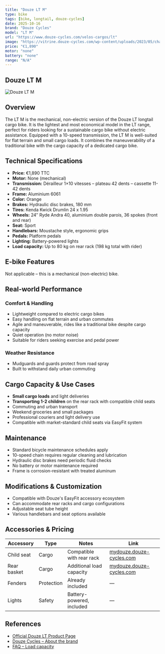 ```yaml
---
title: "Douze LT M"
type: bike
tags: [bike, longtail, douze-cycles]
date: 2025-10-16
brand: "Douze Cycles"
model: "LT M"
url: "https://www.douze-cycles.com/velos-cargos/lt"
image: "https://vitrine.douze-cycles.com/wp-content/uploads/2023/05/charge.svg"
price: "€1,890"
motor: "none"
battery: "none"
range: "N/A"
---
```


## Douze LT M

![Douze LT M](https://vitrine.douze-cycles.com/wp-content/uploads/2023/05/charge.svg)

## Overview

The LT M is the mechanical, non-electric version of the Douze LT longtail cargo bike. It is the lightest and most economical model in the LT range, perfect for riders looking for a sustainable cargo bike without electric assistance. Equipped with a 10-speed transmission, the LT M is well-suited for flat terrain and small cargo loads. It combines the maneuverability of a traditional bike with the cargo capacity of a dedicated cargo bike.

## Technical Specifications

- **Price:** €1,890 TTC
- **Motor:** None (mechanical)
- **Transmission:** Dérailleur 1×10 vitesses – plateau 42 dents – cassette 11-42 dents
- **Frame:** Aluminium 6061
- **Color:** Orange
- **Brakes:** Hydraulic disc brakes, 180 mm
- **Tires:** Kenda Kwick Drumlin 24 x 1.95
- **Wheels:** 24″ Ryde Andra 40, aluminium double parois, 36 spokes (front and rear)
- **Seat:** Sport
- **Handlebars:** Moustache style, ergonomic grips
- **Pedals:** Platform pedals
- **Lighting:** Battery-powered lights
- **Load capacity:** Up to 80 kg on rear rack (198 kg total with rider)

## E-bike Features

Not applicable – this is a mechanical (non-electric) bike.

## Real-world Performance

### Comfort & Handling

- Lightweight compared to electric cargo bikes
- Easy handling on flat terrain and urban commutes
- Agile and maneuverable, rides like a traditional bike despite cargo capacity
- Quiet operation (no motor noise)
- Suitable for riders seeking exercise and pedal power

### Weather Resistance

- Mudguards and guards protect from road spray
- Built to withstand daily urban commuting

## Cargo Capacity & Use Cases

- **Small cargo loads** and light deliveries
- **Transporting 1-2 children** on the rear rack with compatible child seats
- Commuting and urban transport
- Weekend groceries and small packages
- Professional couriers and light delivery use
- Compatible with market-standard child seats via EasyFit system

## Maintenance

- Standard bicycle maintenance schedules apply
- 10-speed chain requires regular cleaning and lubrication
- Hydraulic disc brakes need periodic fluid checks
- No battery or motor maintenance required
- Frame is corrosion-resistant with treated aluminum

## Modifications & Customization

- Compatible with Douze's EasyFit accessory ecosystem
- Can accommodate rear racks and cargo configurations
- Adjustable seat tube height
- Various handlebars and seat options available

## Accessories & Pricing

| Accessory   | Type       | Notes                     | Link                                                         |
| ----------- | ---------- | ------------------------- | ------------------------------------------------------------ |
| Child seat  | Cargo      | Compatible with rear rack | [mydouze.douze-cycles.com](http://mydouze.douze-cycles.com/) |
| Rear basket | Cargo      | Additional load capacity  | [mydouze.douze-cycles.com](http://mydouze.douze-cycles.com/) |
| Fenders     | Protection | Already included          | —                                                            |
| Lights      | Safety     | Battery-powered, included | —                                                            |

## References

- [Official Douze LT Product Page](https://www.douze-cycles.com/velos-cargos/lt)
- [Douze Cycles – About the brand](https://www.douze-cycles.com/)
- [FAQ – Load capacity](https://www.douze-cycles.com/)
